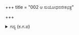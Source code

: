 +++
title = "002 ಆ ಸುಯೋಧನನೇಕಛತ್ರ"

+++

<details><summary>ಗದ್ಯ (ಕ.ಗ.ಪ) </summary>

2. ದುರ್ಯೋಧನನು ಭೂಮಿಯನ್ನು ಏಕಚ್ಛತ್ರ ವೈಭವದಿಂದ ಪಾಲಿಸುತ್ತಾ ಸುಖವಾಗಿದ್ದನು. ಒಮ್ಮೆ ದೂರ್ವಾಸಮುನಿಯು ಬ್ರಾಹ್ಮಣ  ಗಡಣ ಸಹಿತ ಹಸ್ತಿನಾಪುರಕ್ಕೆ ಬಂದನು.
</details>
